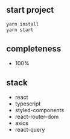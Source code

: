 ## start project

```bash
yarn install
yarn start
```

## completeness

- 100%

## stack

- react
- typescript
- styled-components
- react-router-dom
- axios
- react-query
